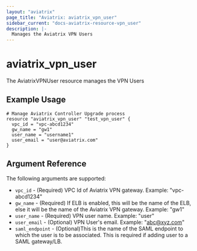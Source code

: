 ```yaml
---
layout: "aviatrix"
page_title: "Aviatrix: aviatrix_vpn_user"
sidebar_current: "docs-aviatrix-resource-vpn_user"
description: |-
  Manages the Aviatrix VPN Users
---
```


# aviatrix_vpn_user

The AviatrixVPNUser resource manages the VPN Users

## Example Usage

```hcl
# Manage Aviatrix Controller Upgrade process
resource "aviatrix_vpn_user" "test_vpn_user" {
  vpc_id = "vpc-abcd1234"
  gw_name = "gw1"
  user_name = "username1"
  user_email = "user@aviatrix.com"
}
```

## Argument Reference

The following arguments are supported:

* `vpc_id` - (Required) VPC Id of Aviatrix VPN gateway. Example: "vpc-abcd1234"
* `gw_name` - (Required) If ELB is enabled, this will be the name of the ELB, else it will be the name of the Aviatrix VPN gateway. Example: "gw1"
* `user_name` - (Required) VPN user name. Example: "user"
* `user_email` - (Optional) VPN User's email. Example: "abc@xyz.com"
* `saml_endpoint` - (Optional)This is the name of the SAML endpoint to which the user is to be associated. This is required if adding user to a SAML gateway/LB.

